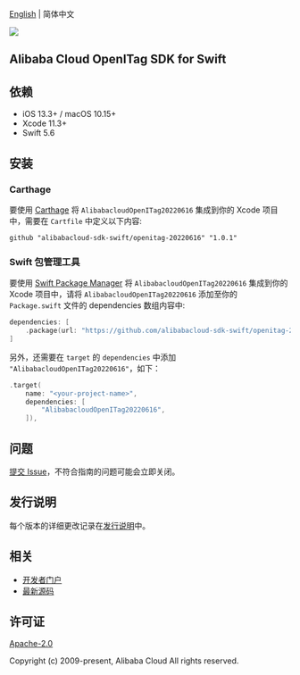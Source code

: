 [English](README.md) | 简体中文

![](https://aliyunsdk-pages.alicdn.com/icons/AlibabaCloud.svg)

## Alibaba Cloud OpenITag SDK for Swift

## 依赖

- iOS 13.3+ / macOS 10.15+
- Xcode 11.3+
- Swift 5.6

## 安装

### Carthage

要使用 [Carthage](https://github.com/Carthage/Carthage) 将 `AlibabacloudOpenITag20220616` 集成到你的 Xcode 项目中，需要在 `Cartfile` 中定义以下内容:

```ogdl
github "alibabacloud-sdk-swift/openitag-20220616" "1.0.1"
```

### Swift 包管理工具

要使用 [Swift Package Manager](https://swift.org/package-manager/) 将 `AlibabacloudOpenITag20220616` 集成到你的 Xcode 项目中，请将 `AlibabacloudOpenITag20220616` 添加至你的 `Package.swift` 文件的 dependencies 数组内容中:

```swift
dependencies: [
    .package(url: "https://github.com/alibabacloud-sdk-swift/openitag-20220616.git", from: "1.0.1")
]
```

另外，还需要在 `target` 的 `dependencies` 中添加 `"AlibabacloudOpenITag20220616"`，如下：

```swift
.target(
    name: "<your-project-name>",
    dependencies: [
        "AlibabacloudOpenITag20220616",
    ]),
```

## 问题

[提交 Issue](https://github.com/alibabacloud-sdk-swift/openitag-20220616/issues/new)，不符合指南的问题可能会立即关闭。

## 发行说明

每个版本的详细更改记录在[发行说明](./ChangeLog.txt)中。

## 相关

* [开发者门户](https://next.api.aliyun.com/home)
* [最新源码](https://github.com/alibabacloud-sdk-swift/openitag-20220616)

## 许可证

[Apache-2.0](http://www.apache.org/licenses/LICENSE-2.0)

Copyright (c) 2009-present, Alibaba Cloud All rights reserved.
